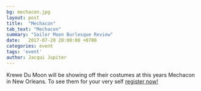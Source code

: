 ```yaml
---
bg: mechacon.jpg
layout: post
title:  "Mechacon"
tab_text: "Mechacon"
summary: "Sailor Moon Burlesque Review"
date:   2017-07-28 20:00:00 +0700
categories: event
tags: 'event'
author: Jacqui Jupiter
---
```



Krewe Du Moon will be showing off their costumes at this years Mechacon in New Orleans. To see them for your very self [register now!]( http://www.mechacon.com/news/)

